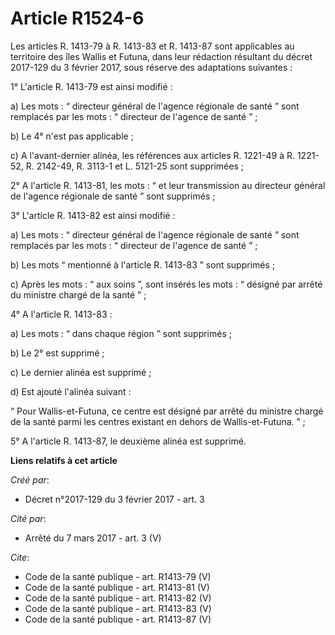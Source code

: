 # Article R1524-6

Les articles R. 1413-79 à R. 1413-83 et R. 1413-87 sont applicables au territoire des îles Wallis et Futuna, dans leur
rédaction résultant du décret 2017-129 du 3 février 2017, sous réserve des adaptations suivantes : 

1° L'article R. 1413-79 est ainsi modifié : 

a) Les mots : “ directeur général de l'agence régionale de santé ” sont remplacés par les mots : “ directeur de l'agence de
santé ” ; 

b) Le 4° n'est pas applicable ; 

c) A l'avant-dernier alinéa, les références aux articles R. 1221-49 à R. 1221-52, R. 2142-49, R. 3113-1 et L. 5121-25 sont
supprimées ; 

2° A l'article R. 1413-81, les mots : “ et leur transmission au directeur général de l'agence régionale de santé ” sont
supprimés ; 

3° L'article R. 1413-82 est ainsi modifié : 

a) Les mots : “ directeur général de l'agence régionale de santé ” sont remplacés par les mots : “ directeur de l'agence de
santé ” ; 

b) Les mots “ mentionné à l'article R. 1413-83 ” sont supprimés ; 

c) Après les mots : “ aux soins ”, sont insérés les mots : “ désigné par arrêté du ministre chargé de la santé ” ; 

4° A l'article R. 1413-83 : 

a) Les mots : “ dans chaque région ” sont supprimés ; 

b) Le 2° est supprimé ; 

c) Le dernier alinéa est supprimé ; 

d) Est ajouté l'alinéa suivant : 

“ Pour Wallis-et-Futuna, ce centre est désigné par arrêté du ministre chargé de la santé parmi les centres existant en dehors
de Wallis-et-Futuna. ” ; 

5° A l'article R. 1413-87, le deuxième alinéa est supprimé.

**Liens relatifs à cet article**

_Créé par_:

  - Décret n°2017-129 du 3 février 2017 - art. 3

_Cité par_:

  - Arrêté du 7 mars 2017 - art. 3 (V)

_Cite_:

  - Code de la santé publique - art. R1413-79 (V)
  - Code de la santé publique - art. R1413-81 (V)
  - Code de la santé publique - art. R1413-82 (V)
  - Code de la santé publique - art. R1413-83 (V)
  - Code de la santé publique - art. R1413-87 (V)
